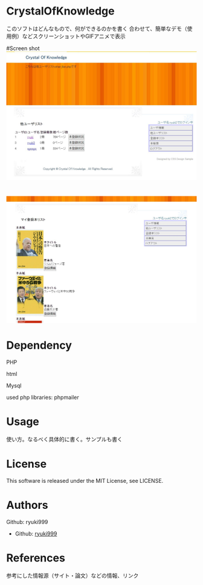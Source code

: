 # CrystalOfKnowledge
このソフトはどんなもので、何ができるのかを書く
合わせて、簡単なデモ（使用例）などスクリーンショットやGIFアニメで表示

#Screen shot
![read2](https://github.com/ryuki999/CrystalOfKnowledge/blob/master/img/read2.JPG)
#
![read1](https://github.com/ryuki999/CrystalOfKnowledge/blob/master/img/read1.JPG)


# Dependency
PHP

html

Mysql

used php libraries: phpmailer

# Usage
使い方。なるべく具体的に書く。サンプルも書く

# License
This software is released under the MIT License, see LICENSE.

# Authors
Github: ryuki999
- Github: [ryuki999](https://github.com/ryuki999)

# References
参考にした情報源（サイト・論文）などの情報、リンク
